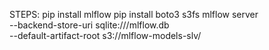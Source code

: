 STEPS:
pip install mlflow
pip install boto3 s3fs
mlflow server \
  --backend-store-uri sqlite:///mlflow.db \
  --default-artifact-root s3://mlflow-models-slv/